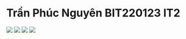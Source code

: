 <h1>Trần Phúc Nguyên BIT220123 IT2</h1>
<image src="img1.jpg" />
<image src="img2.jpg" />
<image src="img3.jpg" />
<image src="img4.jpg" />

